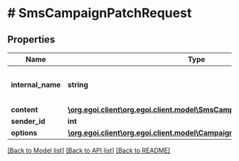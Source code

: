 # # SmsCampaignPatchRequest

## Properties

Name | Type | Description | Notes
------------ | ------------- | ------------- | -------------
**internal_name** | **string** | SMS campaign internal name | [optional] 
**content** | [**\org.egoi.client\org.egoi.client.model\SmsCampaignPatchRequestContent**](SmsCampaignPatchRequestContent.md) |  | [optional] 
**sender_id** | **int** |  | [optional] 
**options** | [**\org.egoi.client\org.egoi.client.model\CampaignSmsOptions**](CampaignSmsOptions.md) |  | [optional] 

[[Back to Model list]](../../README.md#documentation-for-models) [[Back to API list]](../../README.md#documentation-for-api-endpoints) [[Back to README]](../../README.md)


